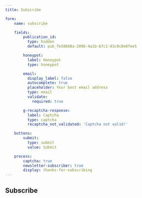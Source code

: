 ```yaml
---
title: Subscribe

form:
    name: subscribe

    fields:
        publication_id:
          type: hidden
          default: pub_fe58688a-209b-4a1b-b7c1-83c0c0e8fee5

        honeypot:
          label: Honeypot
          type: honeypot

        email:
          display_label: false
          autocomplete: true
          placeholder: Your best email address
          type: email
          validate:
            required: true

        g-recaptcha-response:
          label: Captcha
          type: captcha
          recaptcha_not_validated: 'Captcha not valid!'

    buttons:
        submit:
          type: submit
          value: Submit

    process:
        captcha: true
        newsletter-subscriber: true
        display: thanks-for-subscribing
---
```


## Subscribe

